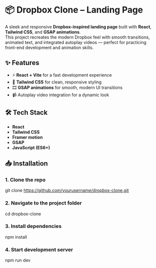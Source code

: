 # 📦 Dropbox Clone – Landing Page  

A sleek and responsive **Dropbox-inspired landing page** built with **React**, **Tailwind CSS**, and **GSAP animations**.  
This project recreates the modern Dropbox feel with smooth transitions, animated text, and integrated autoplay videos — perfect for practicing front-end development and animation skills.  

## ✨ Features  
- ⚡ **React + Vite** for a fast development experience  
- 🎨 **Tailwind CSS** for clean, responsive styling  
- 🎞 **GSAP animations** for smooth, modern UI transitions  
- 📹 Autoplay video integration for a dynamic look  

## 🛠️ Tech Stack  
- **React**  
- **Tailwind CSS**
- **Framer motion** 
- **GSAP**  
- **JavaScript (ES6+)**  

## 📥 Installation  

### 1. Clone the repo
git clone https://github.com/yourusername/dropbox-clone.git

### 2. Navigate to the project folder
cd dropbox-clone

### 3. Install dependencies
npm install

### 4. Start development server
npm run dev
```bash this is my read me file
